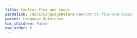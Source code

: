 ```yaml
---
title: Control-flow and Loops
permalink: /docs/LanguageReference#control-flow-and-loops
parent: Language Reference
has_children: False
nav_order: 6
---
```

